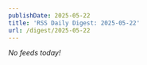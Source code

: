 ```yaml
---
publishDate: 2025-05-22
title: 'RSS Daily Digest: 2025-05-22'
url: /digest/2025-05-22
---
```


_No feeds today!_
